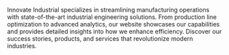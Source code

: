 Innovate Industrial specializes in streamlining manufacturing operations with state-of-the-art industrial engineering solutions. From production line optimization to advanced analytics, our website showcases our capabilities and provides detailed insights into how we enhance efficiency. Discover our success stories, products, and services that revolutionize modern industries.
